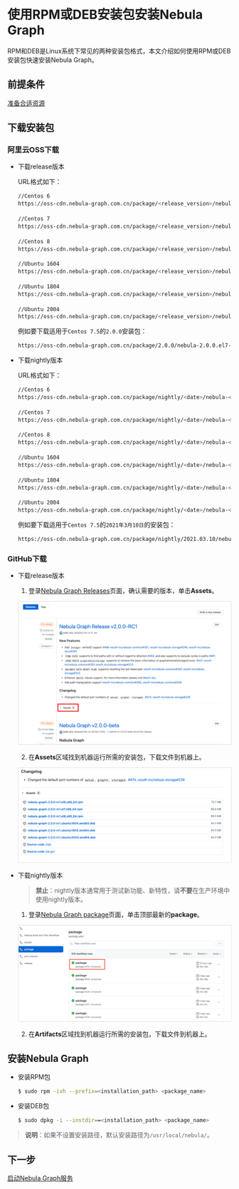 # 使用RPM或DEB安装包安装Nebula Graph

RPM和DEB是Linux系统下常见的两种安装包格式，本文介绍如何使用RPM或DEB安装包快速安装Nebula Graph。

## 前提条件

[准备合适资源](../1.resource-preparations.md)

## 下载安装包

### 阿里云OSS下载

- 下载release版本

    URL格式如下：

    ```bash
    //Centos 6 
    https://oss-cdn.nebula-graph.com.cn/package/<release_version>/nebula-<release_version>.el6-5.x86_64.rpm

    //Centos 7
    https://oss-cdn.nebula-graph.com.cn/package/<release_version>/nebula-<release_version>.el7-5.x86_64.rpm

    //Centos 8
    https://oss-cdn.nebula-graph.com.cn/package/<release_version>/nebula-<release_version>.el8.x86_64.rpm

    //Ubuntu 1604
    https://oss-cdn.nebula-graph.com.cn/package/<release_version>/nebula-<release_version>.ubuntu1604.amd64.deb

    //Ubuntu 1804
    https://oss-cdn.nebula-graph.com.cn/package/<release_version>/nebula-<release_version>.ubuntu1804.amd64.deb

    //Ubuntu 2004
    https://oss-cdn.nebula-graph.com.cn/package/<release_version>/nebula-<release_version>.ubuntu2004.amd64.deb
    ```

    例如要下载适用于`Centos 7.5`的`2.0.0`安装包：

    ```bash
    https://oss-cdn.nebula-graph.com.cn/package/2.0.0/nebula-2.0.0.el7-5.x86_64.rpm
    ```

- 下载nightly版本

    URL格式如下：

    ```bash
    //Centos 6 
    https://oss-cdn.nebula-graph.com.cn/package/nightly/<date>/nebula-<date>-nightly.el6-5.x86_64.rpm

    //Centos 7
    https://oss-cdn.nebula-graph.com.cn/package/nightly/<date>/nebula-<date>-nightly.el7-5.x86_64.rpm

    //Centos 8
    https://oss-cdn.nebula-graph.com.cn/package/nightly/<date>/nebula-<date>-nightly.el8.x86_64.rpm

    //Ubuntu 1604
    https://oss-cdn.nebula-graph.com.cn/package/nightly/<date>/nebula-<date>-nightly.ubuntu1604.amd64.deb

    //Ubuntu 1804
    https://oss-cdn.nebula-graph.com.cn/package/nightly/<date>/nebula-<date>-nightly.ubuntu1804.amd64.deb

    //Ubuntu 2004
    https://oss-cdn.nebula-graph.com.cn/package/nightly/<date>/nebula-<date>-nightly.ubuntu2004.amd64.deb
    ```

    例如要下载适用于`Centos 7.5`的`2021年3月10日`的安装包：

    ```bash
    https://oss-cdn.nebula-graph.com.cn/package/nightly/2021.03.10/nebula-2021.03.10-nightly.el7-5.x86_64.rpm
    ```

### GitHub下载

- 下载release版本
  
    1. 登录[Nebula Graph Releases](https://github.com/vesoft-inc/nebula-graph/releases)页面，确认需要的版本，单击**Assets**。

    ![Select a Nebula Graph release version](https://github.com/vesoft-inc/nebula-docs/blob/master/docs-2.0/figs/4.deployment-and-installation/2.complie-and-install-nebula-graph/2.install-nebula-graph-by-rpm-or-deb/releases-page.png?raw=true)

    2. 在**Assets**区域找到机器运行所需的安装包，下载文件到机器上。

    ![Download package](https://github.com/vesoft-inc/nebula-docs/blob/master/docs-2.0/figs/4.deployment-and-installation/2.complie-and-install-nebula-graph/2.install-nebula-graph-by-rpm-or-deb/asset.png?raw=true)

- 下载nightly版本

    >**禁止**：nightly版本通常用于测试新功能、新特性，请**不要**在生产环境中使用nightly版本。

    1. 登录[Nebula Graph package](https://github.com/vesoft-inc/nebula/actions/workflows/package.yaml)页面，单击顶部最新的**package**。

    ![Select a Nebula Graph nightly version](https://github.com/vesoft-inc/nebula-docs/blob/master/docs-2.0/figs/4.deployment-and-installation/2.complie-and-install-nebula-graph/2.install-nebula-graph-by-rpm-or-deb/nightly-page.png?raw=true)

    2. 在**Artifacts**区域找到机器运行所需的安装包，下载文件到机器上。

## 安装Nebula Graph

- 安装RPM包

    ```bash
    $ sudo rpm -ivh --prefix=<installation_path> <package_name>
    ```

- 安装DEB包

    ```bash
    $ sudo dpkg -i --instdir==<installation_path> <package_name>
    ```

>**说明**：如果不设置安装路径，默认安装路径为`/usr/local/nebula/`。

## 下一步

[启动Nebula Graph服务](../../2.quick-start/5.start-stop-service.md)
